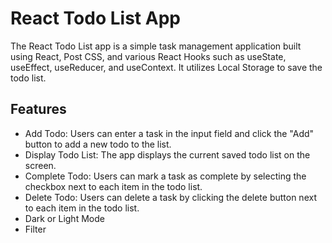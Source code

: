 # React Todo List App

The React Todo List app is a simple task management application built using React, Post CSS, and various React Hooks such as useState, useEffect, useReducer, and useContext. It utilizes Local Storage to save the todo list.

## Features

- Add Todo: Users can enter a task in the input field and click the "Add" button to add a new todo to the list.
- Display Todo List: The app displays the current saved todo list on the screen.
- Complete Todo: Users can mark a task as complete by selecting the checkbox next to each item in the todo list.
- Delete Todo: Users can delete a task by clicking the delete button next to each item in the todo list.
- Dark or Light Mode
- Filter
